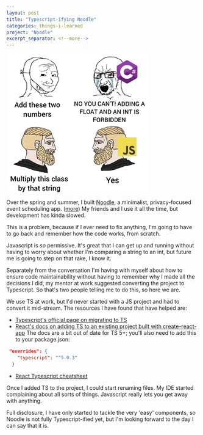 ```yaml
---
layout: post
title: "Typescript-ifying Noodle"
categories: things-i-learned
project: "Noodle"
excerpt_separator: <!--more-->
---
```


![Javascript is great because it lets you do anything](/assets/javascript-is-fun.jpeg)

Over the spring and summer, I built [Noodle](https://noodleapp.cool), a minimalist, privacy-focused event scheduling app. ([more](./noodle-app)) My friends and I use it all the time, but development has kinda slowed.

This is a problem, because if I ever need to fix anything, I'm going to have to go back and remember how the code works, from scratch.

Javascript is _so_ permissive. It's great that I can get up and running without having to worry about whether I'm comparing a string to an int, but future me is going to step on that rake, I know it.

Separately from the conversation I'm having with myself about how to ensure code maintainability without having to remember why I made all the decisions I did, my mentor at work suggested converting the project to Typescript. So that's two people telling me to do this, so here we are.

<!--more-->

We use TS at work, but I'd never started with a JS project and had to convert it mid-stream. The resources I have found that have helped are:

- [Typescript's official page on migrating to TS](https://www.typescriptlang.org/docs/handbook/migrating-from-javascript.html)
- [React's docs on adding TS to an existing project built with create-react-app](https://create-react-app.dev/docs/adding-typescript/) The docs are a bit out of date for TS 5+; you'll also need to add this to your package.json:

```json
 "overrides": {
    "typescript": "^5.0.3"
  }
```

- [React Typescript cheatsheet](https://react-typescript-cheatsheet.netlify.app/docs/basic/getting-started/function_components/)

Once I added TS to the project, I could start renaming files. My IDE started complaining about all sorts of things. Javascript really lets you get away with anything.

Full disclosure, I have only started to tackle the very 'easy' components, so Noodle is not fully Typescript-ified yet, but I'm looking forward to the day I can say that it is.
